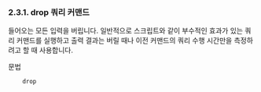 ### 2.3.1. drop 쿼리 커맨드

들어오는 모든 입력을 버립니다. 일반적으로 스크립트와 같이 부수적인 효과가 있는 쿼리 커맨드를 실행하고 출력 결과는 버릴 때나 이전 커맨드의 쿼리 수행 시간만을 측정하려고 할 때 사용합니다.

문법

~~~
	drop
~~~

